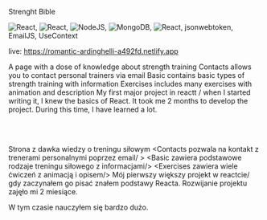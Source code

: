 Strenght Bible

<img src="https://img.shields.io/badge/React-20232A?style=for-the-badge&logo=react&logoColor=61DAFB" alt="React"/>,
<img src="https://img.shields.io/badge/React_Router-CA4245?style=for-the-badge&logo=react-router&logoColor=white" alt="React"/>,
<img src="https://img.shields.io/badge/Node.js-43853D?style=for-the-badge&logo=node.js&logoColor=white" alt="NodeJS"/>,
<img src="https://img.shields.io/badge/MongoDB-4EA94B?style=for-the-badge&logo=mongodb&logoColor=white" alt="MongoDB"/>,
<img src="https://img.shields.io/badge/Heroku-430098?style=for-the-badge&logo=heroku&logoColor=white" alt="React"/>,
jsonwebtoken, EmailJS, UseContext

live: https://romantic-ardinghelli-a492fd.netlify.app


A page with a dose of knowledge about strength training
Contacts allows you to contact personal trainers via email 
Basic contains basic types of strength training with information 
Exercises includes many exercises with animation and description 
My first major project in reactt / when I started writing it, I knew the basics of React. It took me 2 months to develop the project.
During this time, I have learned a lot.

</br></br>


Strona z dawka wiedzy o treningu siłowym 
<Contacts pozwala na kontakt z trenerami personalnymi poprzez email/ >
<Basic zawiera podstawowe rodzaje treningu siłowego z informacjami/>
<Exercises zawiera  wiele ćwiczeń z animacją i opisem/>
Mój pierwszy większy projekt w reactcie/ gdy zaczynałem go pisać znałem podstawy Reacta. Rozwijanie projektu zajęło mi 2 miesiące. 

W tym czasie nauczyłem się bardzo dużo. 




